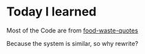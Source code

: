 # Today I learned

Most of the Code are from [food-waste-quotes](https://github.com/Food-Busters/food-waste-quotes)

Because the system is similar, so why rewrite?

